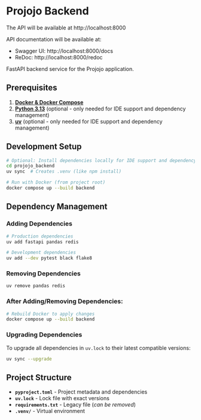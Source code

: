 # Projojo Backend

The API will be available at http://localhost:8000

API documentation will be available at:
- Swagger UI: http://localhost:8000/docs
- ReDoc: http://localhost:8000/redoc

FastAPI backend service for the Projojo application.

## Prerequisites

1. **[Docker & Docker Compose](https://www.docker.com/get-started/)**
2. **[Python 3.13](https://www.python.org/downloads/)** (optional - only needed for IDE support and dependency management)
3. **[uv](https://docs.astral.sh/uv/getting-started/installation/)** (optional - only needed for IDE support and dependency management)

## Development Setup

```bash
# Optional: Install dependencies locally for IDE support and dependency management
cd projojo_backend
uv sync  # Creates .venv (like npm install)

# Run with Docker (from project root)
docker compose up --build backend
```

## Dependency Management

### Adding Dependencies
```bash
# Production dependencies
uv add fastapi pandas redis

# Development dependencies
uv add --dev pytest black flake8
```

### Removing Dependencies
```bash
uv remove pandas redis
```

### After Adding/Removing Dependencies:
```bash
# Rebuild Docker to apply changes
docker compose up --build backend
```

### Upgrading Dependencies
To upgrade all dependencies in `uv.lock` to their latest compatible versions:
```bash
uv sync --upgrade
```

## Project Structure

- **`pyproject.toml`** - Project metadata and dependencies
- **`uv.lock`** - Lock file with exact versions
- **`requirements.txt`** - Legacy file (*can be removed*)
- **`.venv/`** - Virtual environment
